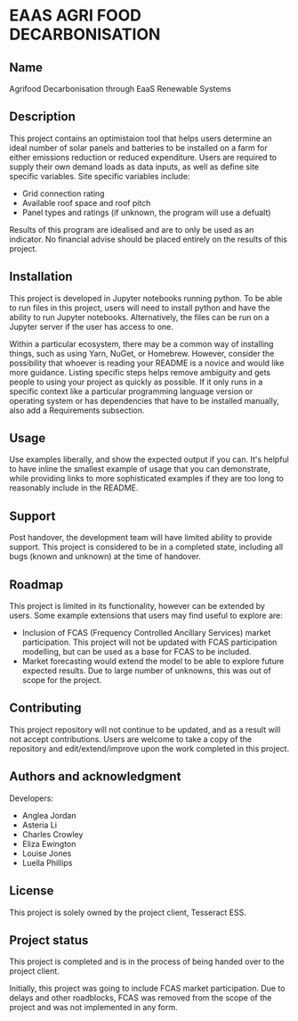 # EAAS AGRI FOOD DECARBONISATION

## Name
Agrifood Decarbonisation through EaaS Renewable Systems

## Description
This project contains an optimistaion tool that helps users determine an ideal number of solar panels and batteries to be installed on a farm for either emissions reduction or reduced expenditure. Users are required to supply their own demand loads as data inputs, as well as define site specific variables. Site specific variables include:
- Grid connection rating
- Available roof space and roof pitch
- Panel types and ratings (if unknown, the program will use a defualt)

Results of this program are idealised and are to only be used as an indicator. No financial advise should be placed entirely on the results of this project.

## Installation
This project is developed in Jupyter notebooks running python. To be able to run files in this project, users will need to install python and have the ability to run Jupyter notebooks. Alternatively, the files can be run on a Jupyter server if the user has access to one.

Within a particular ecosystem, there may be a common way of installing things, such as using Yarn, NuGet, or Homebrew. However, consider the possibility that whoever is reading your README is a novice and would like more guidance. Listing specific steps helps remove ambiguity and gets people to using your project as quickly as possible. If it only runs in a specific context like a particular programming language version or operating system or has dependencies that have to be installed manually, also add a Requirements subsection.

## Usage
Use examples liberally, and show the expected output if you can. It's helpful to have inline the smallest example of usage that you can demonstrate, while providing links to more sophisticated examples if they are too long to reasonably include in the README.

## Support
Post handover, the development team will have limited ability to provide support. This project is considered to be in a completed state, including all bugs (known and unknown) at the time of handover.

## Roadmap
This project is limited in its functionality, however can be extended by users. Some example extensions that users may find useful to explore are:
- Inclusion of FCAS (Frequency Controlled Ancillary Services) market participation. This project will not be updated with FCAS participation modelling, but can be used as a base for FCAS to be included.
- Market forecasting would extend the model to be able to explore future expected results. Due to large number of unknowns, this was out of scope for the project.

## Contributing
This project repository will not continue to be updated, and as a result will not accept contributions. Users are welcome to take a copy of the repository and edit/extend/improve upon the work completed in this project.

## Authors and acknowledgment
Developers:
- Anglea Jordan
- Asteria Li
- Charles Crowley
- Eliza Ewington
- Louise Jones
- Luella Phillips

## License
This project is solely owned by the project client, Tesseract ESS.

## Project status
This project is completed and is in the process of being handed over to the project client.

Initially, this project was going to include FCAS market participation. Due to delays and other roadblocks, FCAS was removed from the scope of the project and was not implemented in any form.
